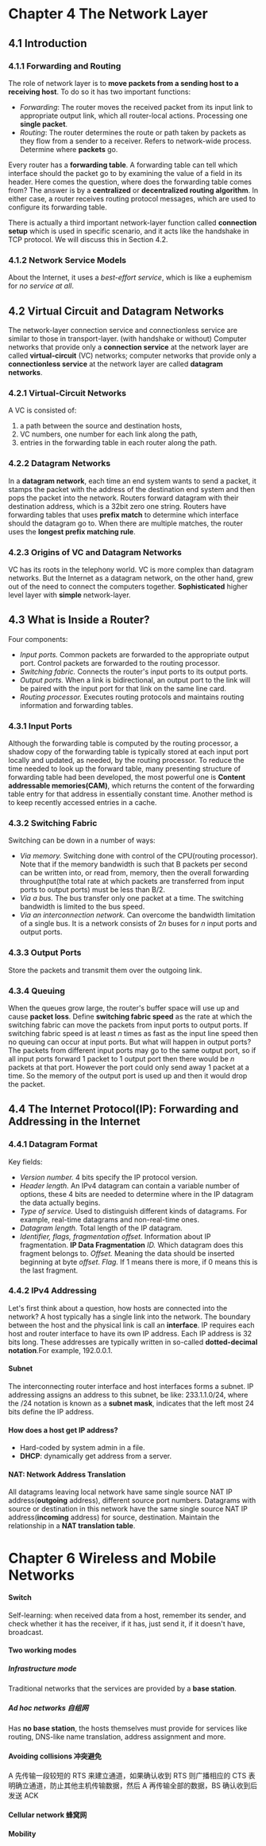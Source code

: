 # Chapter 4 The Network Layer
## 4.1 Introduction
### 4.1.1 Forwarding and Routing
The role of network layer is to **move packets from a sending host to a receiving host**. To do so it has two important functions:
- *Forwarding*: The router moves the received packet from its input link to appropriate output link, which all router-local actions. Processing one **single packet**.
- *Routing*: The router determines the route or path taken by packets as they flow from a sender to a receiver. Refers to network-wide process. Determine where **packets** go.

Every router has a **forwarding table**. A forwarding table can tell which interface should the packet go to by examining the value of a field in its header.
Here comes the question, where does the forwarding table comes from? The answer is by a **centralized** or **decentralized routing algorithm**. In either case, a
router receives routing protocol messages, which are used to configure its forwarding table.

There is actually a third important network-layer function called **connection setup** which is used in specific scenario, and it acts like the handshake in TCP protocol. We will discuss this in Section 4.2.

### 4.1.2 Network Service Models
About the Internet, it uses a *best-effort service*, which is like a euphemism for *no service at all*.

## 4.2 Virtual Circuit and Datagram Networks
The network-layer connection service and connectionless service are similar to those in transport-layer. (with handshake or without)
Computer networks that provide only a **connection service** at the network layer are called **virtual-circuit** (VC) networks; computer networks that provide only a **connectionless service** at the network layer are called **datagram networks**.
### 4.2.1 Virtual-Circuit Networks
A VC is consisted of:
1. a path between the source and destination hosts,
2. VC numbers, one number for each link along the path,
3. entries in the forwarding table in each router along the path.
### 4.2.2 Datagram Networks
In a **datagram network**, each time an end system wants to send a packet, it stamps the packet with the address of the destination end system and then pops the packet into the network.
Routers forward datagram with their destination address, which is a 32bit zero one string. Routers have forwarding tables that uses **prefix match** to determine which interface should the datagram go to.
When there are multiple matches, the router uses the **longest prefix matching rule**.

### 4.2.3 Origins of VC and Datagram Networks

VC has its roots in the telephony world. VC is more complex than datagram networks. But the Internet as a datagram network, on the other hand, grew out of the need to connect the computers together. **Sophisticated** higher level layer with **simple** network-layer. 
## 4.3 What is Inside a Router?
Four components:
- *Input ports.* Common packets are forwarded to the appropriate output port. Control packets are forwarded to the routing processor.
- *Switching fabric.* Connects the router's input ports to its output ports.
- *Output ports.* When a link is bidirectional, an output port to the link will be paired with the input port for that link on the same line card.
- *Routing processor.* Executes routing protocols and maintains routing information and forwarding tables.
### 4.3.1 Input Ports
Although the forwarding table is computed by the routing processor, a shadow copy of the forwarding table is typically stored at each input port locally and updated, as needed, by the routing processor.
To reduce the time needed to look up the forward table, many presenting structure of forwarding table had been developed, the most powerful one is **Content addressable memories(CAM)**, which returns the content of the forwarding table entry for that address in essentially constant time. Another method is to keep recently accessed entries in a cache.
### 4.3.2 Switching Fabric
Switching can be down in a number of ways:
- *Via memory.* Switching done with control of the CPU(routing processor).  Note that if the memory bandwidth is such that B packets per second can be written into, or read from, memory, then the overall forwarding throughput(the total rate at which packets are transferred from input ports to output ports) must be less than B/2.
- *Via a bus.* The bus transfer only one packet at a time. The switching bandwidth is limited to the bus speed.
- *Via an interconnection network.* Can overcome the bandwidth limitation of a single bus. It is a network consists of $2n$ buses for $n$ input ports and output ports.
### 4.3.3 Output Ports
Store the packets and transmit them over the outgoing link.
### 4.3.4 Queuing
When the queues grow large, the router's buffer space will use up and cause **packet loss**.
Define **switching fabric speed** as the rate at which the switching fabric can move the packets from input ports to output ports. If switching fabric speed is at least $n$ times as fast as the input line speed then no queuing can occur at input ports. But what will happen in output ports?
The packets from different input ports may go to the same output port, so if all input ports forward 1 packet to 1 output port then there would be $n$ packets at that port. However the port could only send away 1 packet at a time. So the memory of the output port is used up and then it would drop the packet.
## 4.4 The Internet Protocol(IP): Forwarding and Addressing in the Internet
### 4.4.1 Datagram Format
Key fields:
- *Version number.* 4 bits specify the IP protocol version.
- *Header length.* An IPv4 datagram can contain a variable number of options, these 4 bits are needed to determine where in the IP datagram the data actually begins.
- *Type of service.* Used to distinguish different kinds of datagrams. For example, real-time datagrams and non-real-time ones.
- *Datagram length.* Total length of the IP datagram.
- *Identifier, flags, fragmentation offset.* Information about IP fragmentation.
**IP Data Fragmentation**
*ID.* Which datagram does this fragment belongs to.
*Offset.* Meaning the data should be inserted beginning at byte *offset*.
*Flag.* If 1 means there is more, if 0 means this is the last fragment.
### 4.4.2 IPv4 Addressing
Let's first think about a question, how hosts are connected into the network? A host typically has a single link into the network.
The boundary between the host and the physical link is call an **interface**.
IP requires each host and router interface to have its own IP address.
Each IP address is 32 bits long. These addresses are typically written in so-called **dotted-decimal notation**.For example, 192.0.0.1.
#### Subnet
The interconnecting router interface and host interfaces forms a subnet. IP addressing assigns an address to this subnet, be like: 233.1.1.0/24, where the /24 notation is known as a **subnet mask**, indicates that the left most 24 bits define the IP address.
#### How does a host get IP address?
- Hard-coded by system admin in a file.
- **DHCP**: dynamically get address from a server.
#### NAT: Network Address Translation
All datagrams leaving local network have same single source NAT IP address(**outgoing** address), different source port numbers.
Datagrams with source or destination in this network have the same single source NAT IP address(**incoming** address) for source, destination.
Maintain the relationship in a **NAT translation table**.
# Chapter 6 Wireless and Mobile Networks
#### Switch
Self-learning: when received data from a host, remember its sender, and check whether it has the receiver, if it has, just send it, if it doesn't have, broadcast.
#### Two working modes
##### Infrastructure mode
Traditional networks that the services are provided by a **base station**.
##### Ad hoc networks 自组网
Has **no base station**, the hosts themselves must provide for services like routing, DNS-like name translation, address assignment and more.
#### Avoiding collisions 冲突避免 
A 先传输一段较短的 RTS 来建立通道，如果确认收到 RTS 则广播相应的 CTS 表明确立通道，防止其他主机传输数据，然后 A 再传输全部的数据，BS 确认收到后发送 ACK
#### Cellular network 蜂窝网
#### Mobility
